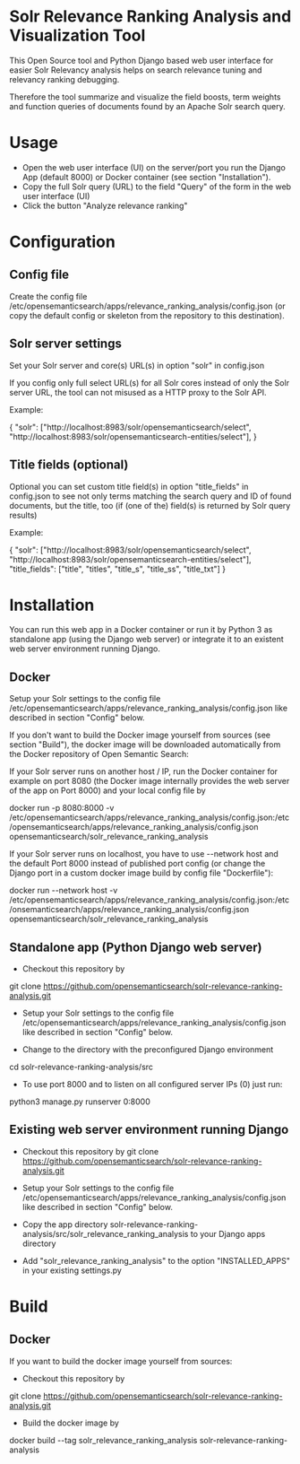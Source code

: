 Solr Relevance Ranking Analysis and Visualization Tool
======================================================

This Open Source tool and Python Django based web user interface for easier Solr Relevancy analysis helps on search relevance tuning and relevancy ranking debugging.

Therefore the tool summarize and visualize the field boosts, term weights and function queries of documents found by an Apache Solr search query.


Usage
=====

- Open the web user interface (UI) on the server/port you run the Django App (default 8000) or Docker container (see section "Installation").
- Copy the full Solr query (URL) to the field "Query" of the form in the web user interface (UI)
- Click the button "Analyze relevance ranking"


Configuration
=============

Config file
-----------

Create the config file /etc/opensemanticsearch/apps/relevance_ranking_analysis/config.json (or copy the default config or skeleton from the repository to this destination).


Solr server settings
--------------------

Set your Solr server and core(s) URL(s) in option "solr" in config.json

If you config only full select URL(s) for all Solr cores instead of only the Solr server URL, the tool can not misused as a HTTP proxy to the Solr API.

Example:

{
    "solr": ["http://localhost:8983/solr/opensemanticsearch/select", "http://localhost:8983/solr/opensemanticsearch-entities/select"],
}


Title fields (optional)
-----------------------

Optional you can set custom title field(s) in option "title_fields" in config.json to see not only terms matching the search query and ID of found documents, but the title, too (if (one of the) field(s) is returned by Solr query results)

Example:

{
    "solr": ["http://localhost:8983/solr/opensemanticsearch/select", "http://localhost:8983/solr/opensemanticsearch-entities/select"],
    "title_fields": ["title", "titles", "title_s", "title_ss", "title_txt"]
}


Installation
============

You can run this web app in a Docker container or run it by Python 3 as standalone app (using the Django web server) or integrate it to an existent web server environment running Django.


Docker
------

Setup your Solr settings to the config file /etc/opensemanticsearch/apps/relevance_ranking_analysis/config.json like described in section "Config" below.

If you don't want to build the Docker image yourself from sources (see section "Build"), the docker image will be downloaded automatically from the Docker repository of Open Semantic Search:

If your Solr server runs on another host / IP, run the Docker container for example on port 8080 (the Docker image internally provides the web server of the app on Port 8000) and your local config file by

docker run -p 8080:8000 -v /etc/opensemanticsearch/apps/relevance_ranking_analysis/config.json:/etc/opensemanticsearch/apps/relevance_ranking_analysis/config.json opensemanticsearch/solr_relevance_ranking_analysis

If your Solr server runs on localhost, you have to use --network host and the default Port 8000 instead of published port config (or change the Django port in a custom docker image build by config file "Dockerfile"):

docker run --network host -v /etc/opensemanticsearch/apps/relevance_ranking_analysis/config.json:/etc/onsemanticsearch/apps/relevance_ranking_analysis/config.json opensemanticsearch/solr_relevance_ranking_analysis


Standalone app (Python Django web server)
-----------------------------------------


- Checkout this repository by

git clone https://github.com/opensemanticsearch/solr-relevance-ranking-analysis.git

- Setup your Solr settings to the config file /etc/opensemanticsearch/apps/relevance_ranking_analysis/config.json like described in section "Config" below.

- Change to the directory with the preconfigured Django environment

cd solr-relevance-ranking-analysis/src

- To use port 8000 and to listen on all configured server IPs (0) just run:

python3 manage.py runserver 0:8000


Existing web server environment running Django
----------------------------------------------

- Checkout this repository by git clone https://github.com/opensemanticsearch/solr-relevance-ranking-analysis.git

- Setup your Solr settings to the config file /etc/opensemanticsearch/apps/relevance_ranking_analysis/config.json like described in section "Config" below.

- Copy the app directory solr-relevance-ranking-analysis/src/solr_relevance_ranking_analysis to your Django apps directory

- Add "solr_relevance_ranking_analysis" to the option "INSTALLED_APPS" in your existing settings.py


Build
=====

Docker
------

If you want to build the docker image yourself from sources:

- Checkout this repository by

git clone https://github.com/opensemanticsearch/solr-relevance-ranking-analysis.git

- Build the docker image by

docker build --tag solr_relevance_ranking_analysis solr-relevance-ranking-analysis
